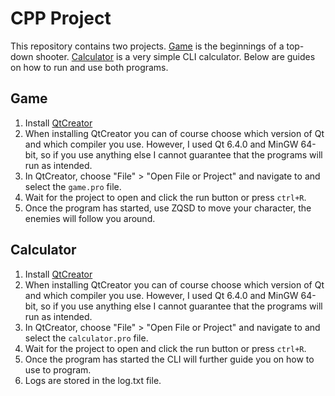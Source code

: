 # CPP Project

This repository contains two projects. [Game](https://github.com/BrentGG/cpp_project/tree/main/game) is the beginnings of a top-down shooter. [Calculator](https://github.com/BrentGG/cpp_project/tree/main/calculator) is a very simple CLI calculator. Below are guides on how to run and use both programs.

## Game

1. Install [QtCreator](https://www.qt.io/download-open-source)
2. When installing QtCreator you can of course choose which version of Qt and which compiler you use. However, I used Qt 6.4.0 and MinGW 64-bit, so if you use anything else I cannot guarantee that the programs will run as intended.
3. In QtCreator, choose "File" > "Open File or Project" and navigate to and select the ``game.pro`` file.
4. Wait for the project to open and click the run button or press ``ctrl+R``.
5. Once the program has started, use ZQSD to move your character, the enemies will follow you around.

## Calculator

1. Install [QtCreator](https://www.qt.io/download-open-source)
2. When installing QtCreator you can of course choose which version of Qt and which compiler you use. However, I used Qt 6.4.0 and MinGW 64-bit, so if you use anything else I cannot guarantee that the programs will run as intended.
3. In QtCreator, choose "File" > "Open File or Project" and navigate to and select the ``calculator.pro`` file.
4. Wait for the project to open and click the run button or press ``ctrl+R``.
5. Once the program has started the CLI will further guide you on how to use to program.
6. Logs are stored in the log.txt file.
